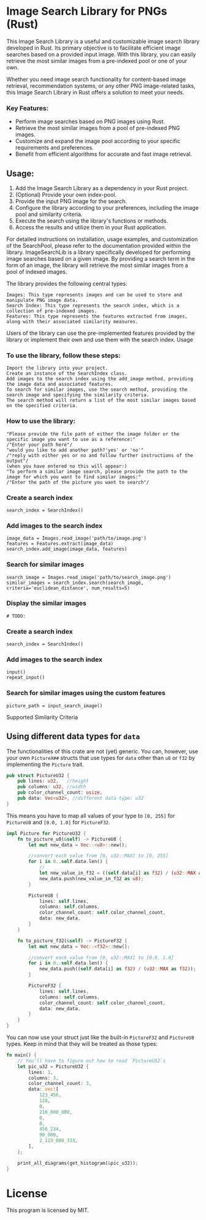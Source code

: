 # Image Search Library for PNGs (Rust)

 This Image Search Library is a useful and customizable image search library developed in Rust. Its primary objective is to facilitate efficient image searches based on a provided input image. With this library, you can easily retrieve the most similar images from a pre-indexed pool or one of your own.


Whether you need image search functionality for content-based image retrieval, recommendation systems, or any other PNG image-related tasks, this Image Search Library in Rust offers a solution to meet your needs.

### Key Features:
- Perform image searches based on PNG images using Rust.
- Retrieve the most similar images from a pool of pre-indexed PNG images.
- Customize and expand the image pool according to your specific requirements and preferences.
- Benefit from efficient algorithms for accurate and fast image retrieval.


## Usage:
1. Add the Image Search Library as a dependency in your Rust project.
2. (Optional) Provide your own index-pool.
3. Provide the input PNG image for the search.
4. Configure the library according to your preferences, including the image pool and similarity criteria.
5. Execute the search using the library's functions or methods.
6. Access the results and utilize them in your Rust application.


For detailed instructions on installation, usage examples, and customization of the SearchPool, please refer to the documentation provided within the library.
ImageSearchLib is a library specifically developed for performing image searches based on a given image.
By providing a search term in the form of an image, the library will retrieve the most similar images from a pool of indexed images.


The library provides the following central types:

    Images: This type represents images and can be used to store and manipulate PNG image data.
    Search Index: This type represents the search index, which is a collection of pre-indexed images.
    Features: This type represents the features extracted from images, along with their associated similarity measures.

Users of the library can use the pre-implemented features provided by the library or implement their own and use them with the search index.
Usage

### To use the library, follow these steps:

    Import the library into your project.
    Create an instance of the SearchIndex class.
    Add images to the search index using the add_image method, providing the image data and associated features.
    To search for similar images, use the search method, providing the search image and specifying the similarity criteria.
    The search method will return a list of the most similar images based on the specified criteria.




### How to use the library:

    "Please provide the file path of either the image folder or the specific image you want to use as a reference:"
    /"Enter your path here"/
    "would you like to add another path?'yes' or 'no'"
    /"reply with either yes or no and follow further instructions of the output"/
    (when you have entered no this will appear:)
    "To perform a similar image search, please provide the path to the image for which you want to find similar images:"
    /"Enter the path of the picture you want to search"/

 

### Create a search index
    search_index = SearchIndex()

### Add images to the search index
    image_data = Images.read_image('path/to/image.png')
    features = Features.extract(image_data)
    search_index.add_image(image_data, features)

### Search for similar images
    search_image = Images.read_image('path/to/search_image.png')
    similar_images = search_index.search(search_image, criteria='euclidean_distance', num_results=5)

### Display the similar images
    # TODO:

### Create a search index
    search_index = SearchIndex()

### Add images to the search index
    input()
    repeat_input()

### Search for similar images using the custom features
    picture_path = input_search_image()

Supported Similarity Criteria


## Using different data types for `data`
The functionalities of this crate are not (yet) generic.
You can, however, use your own `PictureX##` structs that use types for `data` other than `u8` or `f32` by implementing the `Picture` trait.

```rust
pub struct PictureU32 {
    pub lines: u32,   //height
    pub columns: u32, //width
    pub color_channel_count: usize,
    pub data: Vec<u32>, //different data type: u32
}
```

This means you have to map all values of your type to `[0, 255]` for `PictureU8` and `[0.0, 1.0]` for `PictureF32`.

```rust
impl Picture for PictureU32 {
    fn to_picture_u8(&self) -> PictureU8 {
        let mut new_data = Vec::<u8>::new();

        //convert each value from [0, u32::MAX] to [0, 255]
        for i in 0..self.data.len() {
            //
            let new_value_in_f32 = ((self.data[i] as f32) / (u32::MAX as f32)) * 255.0;
            new_data.push(new_value_in_f32 as u8);
        }

        PictureU8 {
            lines: self.lines,
            columns: self.columns,
            color_channel_count: self.color_channel_count,
            data: new_data,
        }
    }

    fn to_picture_f32(&self) -> PictureF32 {
        let mut new_data = Vec::<f32>::new();

        //convert each value from [0, u32::MAX] to [0.0, 1.0]
        for i in 0..self.data.len() {
            new_data.push((self.data[i] as f32) / (u32::MAX as f32));
        }

        PictureF32 {
            lines: self.lines,
            columns: self.columns,
            color_channel_count: self.color_channel_count,
            data: new_data,
        }
    }
}
```

You can now use your struct just like the built-in `PictureF32` and `PictureU8` types.
Keep in mind that they will be treated as those types:

```rust
fn main() {
    // You'll have to figure out how to read `PictureU32`s
    let pic_u32 = PictureU32 {
        lines: 1,
        columns: 3,
        color_channel_count: 3,
        data: vec![
            123_456,
            128,
            0,
            210_000_000,
            0,
            0,
            456_234,
            90_000,
            2_123_000_333,
        ],
    };

    print_all_diagrams(get_histogram(&pic_u32));
}
```

# License
This program is licensed by MIT.
